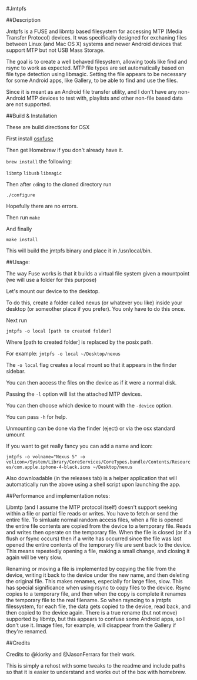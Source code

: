 #Jmtpfs

##Description

Jmtpfs is a FUSE and libmtp based filesystem for accessing MTP (Media Transfer
Protocol) devices. It was specifically designed for exchaning files between 
Linux (and Mac OS X) systems and newer Android devices that support MTP but not USB Mass 
Storage.

The goal is to create a well behaved filesystem, allowing tools like find and
rsync to work as expected. MTP file types are set automatically based on file
type detection using libmagic. Setting the file appears to be necessary for 
some Android apps, like  Gallery, to be able to find and use the files.
  
Since it is meant as an Android file transfer utility, and I don't have
any non-Android MTP devices to test with, playlists and other non-file
based data are not supported.

##Build & Installation

These are build directions for OSX

First install [osxfuse](https://osxfuse.github.io/)

Then get Homebrew if you don't already have it.

`brew install` the following:

`libmtp`
`libusb`
`libmagic`

Then after `cd`ing to the cloned directory run

`./configure`

Hopefully there are no errors.

Then run `make`

And finally

`make install`

This will build the jmtpfs binary and place it in /usr/local/bin.

##Usage:

The way Fuse works is that it builds a virtual file system given a mountpoint (we will use a folder for this purpose)

Let's mount our device to the desktop.

To do this, create a folder called nexus (or whatever you like) inside your desktop (or someother place if you prefer).
You only have to do this once.

Next run

`jmtpfs -o local [path to created folder]`

Where [path to created folder] is replaced by the posix path.

For example: `jmtpfs -o local ~/Desktop/nexus`

The `-o local` flag creates a local mount so that it appears in the finder sidebar.

You can then access the files on the device as if it were a normal disk.

Passing the `-l` option will list the attached MTP devices.

You can then choose which device to mount with the `-device` option.

You can pass `-h` for help.

Unmounting can be done via the finder (eject) or via the osx standard umount

If you want to get really fancy you can add a name and icon:

`jmtpfs -o volname="Nexus 5" -o volicon=/System/Library/CoreServices/CoreTypes.bundle/Contents/Resources/com.apple.iphone-4-black.icns ~/Desktop/nexus`

Also downloadable (in the releases tab) is a helper application that will automatically run the above using a shell script upon launching the app. 

##Performance and implementation notes:

Libmtp (and I assume the MTP protocol itself) doesn't support seeking within a 
file or partial file reads or writes. You have to fetch or send the entire 
file. To simluate normal random access files, when a file is opened the entire
file contents are copied from the device to a temporary file. Reads and writes
then operate on the temporary file. When the file is closed (or if a flush or
fsync occurs) then if a write has occurred since the file was last opened the
entire contents of the temporary file are sent back to the device. This means
repeatedly opening a file, making a small change, and closing it again will
be very slow.

Renaming or moving a file is implemented by copying the file from the device, 
writing it back to the device under the new name, and then deleting the 
original file. This makes renames, especially for large files, slow. This
has special significance when using rsync to copy files to the device. Rsync
copies to a temporary file, and then when the copy is complete it renames the
temporary file to the real filename. So when rsyncing to a jmtpfs filessystem, 
for each file, the data gets copied to the device, read back, and then copied
to the device again. There is a true rename (but not move) supported by libmtp,
but this appears to confuse some Android apps, so I don't use it. Image files,
for example, will disappear from the Gallery if they're renamed.

##Credits

Credits to @kiorky and @JasonFerrara for their work.

This is simply a rehost with some tweaks to the readme and include paths so that it is easier to understand and works out of the box with homebrew.
